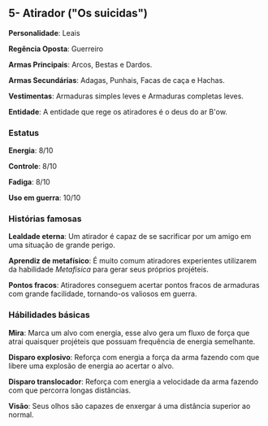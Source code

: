 ## 5- Atirador ("Os suicidas")

**Personalidade**: Leais 

**Regência Oposta**: Guerreiro 

**Armas Principais**: Arcos, Bestas e Dardos.

**Armas Secundárias**: Adagas, Punhais, Facas de caça e Hachas.  

**Vestimentas**: Armaduras simples leves e Armaduras completas leves.

**Entidade**: A entidade que rege os atiradores é o deus do ar B'ow.

### Estatus

**Energia**: 8/10

**Controle**: 8/10

**Fadiga**: 8/10

**Uso em guerra**: 10/10

### Histórias famosas

**Lealdade eterna**: Um atirador é capaz de se sacrificar por um amigo em uma situação de grande perigo.

**Aprendiz de metafísico**: É muito comum atiradores experientes utilizarem da habilidade *Metafísica* para gerar seus próprios projéteis. 

**Pontos fracos**: Atiradores conseguem acertar pontos fracos de armaduras com grande facilidade, tornando-os valiosos em guerra.

### Hábilidades básicas
    
**Mira**: Marca um alvo com energia, esse alvo gera um fluxo de força que atrai quaisquer projéteis que possuam frequência de energia semelhante.

**Disparo explosivo**: Reforça com energia a força da arma fazendo com que libere uma explosão de energia ao acertar o alvo.

**Disparo translocador**: Reforça com energia a velocidade da arma fazendo com que percorra longas distâncias.

**Visão**: Seus olhos são capazes de enxergar á uma distância superior ao normal.
